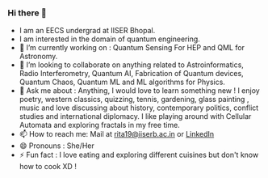 ### Hi there 👋


* I am an EECS undergrad at IISER Bhopal.
* I am interested in the domain of quantum engineering.
* 🔭 I’m currently working on : Quantum Sensing For HEP and QML for Astronomy.
* 👯 I’m looking to collaborate on anything related to Astroinformatics, Radio Interferometry, Quantum AI, Fabrication of Quantum devices, Quantum Chaos, Quantum ML and ML algorithms for Physics.
* 💬 Ask me about : Anything, I would love to learn something new ! I enjoy poetry, western classics, quizzing, tennis, gardening, glass painting , music and love discussing about history, contemporary politics, conflict studies and international diplomacy. I like playing around with Cellular Automata and exploring fractals in my free time.
* 📫 How to reach me: Mail at [rita19@iiserb.ac.in](rita19@iiserb.ac.in) or [LinkedIn](https://www.linkedin.com/in/rita-abani/) 
* 😄 Pronouns : She/Her
* ⚡ Fun fact : I love eating and exploring different cuisines but don't know how to cook XD !
<!--
**DRA-chaos/DRA-chaos** is a ✨ _special_ ✨ repository because its `README.md` (this file) appears on your GitHub profile.
Here are some ideas to get you started:

- 🔭 I’m currently working on ...
- 🌱 I’m currently learning ...
- 👯 I’m looking to collaborate on ...
- 🤔 I’m looking for help with ...
- 💬 Ask me about ...
- 📫 How to reach me: ...
- 😄 Pronouns: ...
- ⚡ Fun fact: ...
-->
